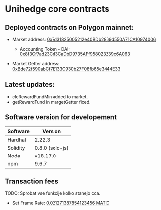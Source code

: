 # Unihedge core contracts
## Deployed contracts on Polygon mainnet:


* Market address: [0x7d31825005212e40BDb2869d550A71CA10974006](https://polygonscan.com/address/0x7d31825005212e40BDb2869d550A71CA10974006)
    * Accounting Token - DAI: [0x8f3Cf7ad23Cd3CaDbD9735AFf958023239c6A063](https://polygonscan.com/address/0x8f3Cf7ad23Cd3CaDbD9735AFf958023239c6A063)  

* Market Getter address: [0xBde72f590abCf7E133C930b27F08fb65e3444E33](https://polygonscan.com/address/0xBde72f590abCf7E133C930b27F08fb65e3444E33)

## Latest updates:
* clcRewardFundMin added to market.
* getRewardFund in margetGetter fixed.

## Software version for developement
Software | Version
------------- | -------------
Hardhat  | 2.22.3
Solidity  | 0.8.0 (solc-js)
Node | v18.17.0
npm | 9.6.7




## Transaction fees
TODO: Sprobat vse funkcije kolko stanejo cca.
* Set Frame Rate: [0.021271387854123456 MATIC](https://polygonscan.com/tx/0xa94618edbc1149304a1a99fca82da961ec577b824da5ac7c30117914013b4815)



